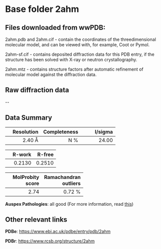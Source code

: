 # Base folder 2ahm

## Files downloaded from wwPDB:

2ahm.pdb and 2ahm.cif - contain the coordinates of the threedimensional molecular model, and can be viewed with, for example, Coot or Pymol.

2ahm-sf.cif - contains deposited diffraction data for this PDB entry, if the structure has been solved with X-ray or neutron crystallography.

2ahm.mtz - contains structure factors after automatic refinement of molecular model against the diffraction data.

## Raw diffraction data

--<br> 

## Data Summary
|   | Resolution | Completeness| I/sigma |
|---|-------------:|----------------:|--------------:|
|   |2.40 Å|N     %|<img width=50/>24.00|

|   | **R-work**| **R-free**   
|---|-------------:|----------------:|           
||  0.2130|  0.2510|

|   |**MolProbity<br>score**| **Ramachandran<br>outliers** 
|---|-------------:|----------------:|
||  2.74|  0.72 %|

**Auspex Pathologies**: all good (For more information, read [this](https://github.com/thorn-lab/coronavirus_structural_task_force/blob/master/pdb/nsp7/SARS-CoV/2ahm/validation/auspex/2ahm_auspex_comments.txt))

 



## Other relevant links 
**PDBe**:  https://www.ebi.ac.uk/pdbe/entry/pdb/2ahm
 
**PDBr**: https://www.rcsb.org/structure/2ahm 

